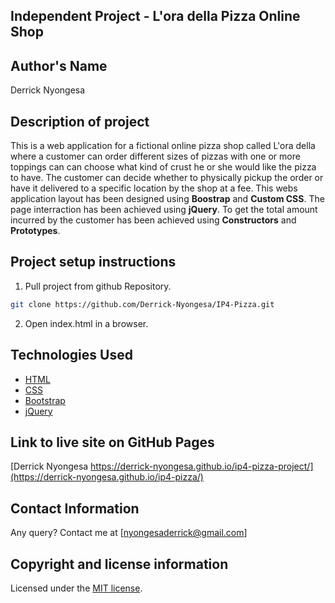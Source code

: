 ## Independent Project - L'ora della Pizza Online Shop

## Author's Name
Derrick Nyongesa


## Description of project
This is a web application for a fictional online pizza shop called L'ora della where a customer can order different sizes of pizzas with one or more toppings can can choose what kind of crust he or she would like the pizza to have. The customer can decide whether to physically pickup the order or have it delivered to a specific location by the shop at a fee. This webs application layout has been designed using **Boostrap** and **Custom CSS**. The page interraction has been achieved using **jQuery**. To get the total amount incurred by the customer has been achieved using **Constructors** and **Prototypes**.


## Project setup instructions

1. Pull project from github Repository.

```bash
git clone https://github.com/Derrick-Nyongesa/IP4-Pizza.git
``` 

2. Open index.html in a browser.


## Technologies Used

* [HTML](https://html.spec.whatwg.org/)
* [CSS](https://www.w3.org/TR/CSS/#css)
* [Bootstrap](https://getbootstrap.com/)
* [jQuery](https://code.jquery.com/)

## Link to live site on GitHub Pages
[Derrick Nyongesa https://derrick-nyongesa.github.io/ip4-pizza-project/](https://derrick-nyongesa.github.io/ip4-pizza/)


## Contact Information 

Any query? Contact me at [nyongesaderrick@gmail.com]


## Copyright and license information
Licensed under the [MIT license](LICENSE).

